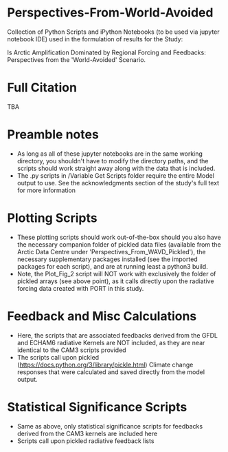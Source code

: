 # Perspectives-From-World-Avoided
Collection of Python Scripts and iPython Notebooks (to be used via jupyter notebook IDE) used in the formulation of results for the Study:

Is Arctic Amplification Dominated by Regional Forcing and Feedbacks: Perspectives from the 'World-Avoided' Scenario.

# Full Citation

TBA

# Preamble notes
- As long as all of these jupyter notebooks are in the same working directory, you shouldn't have to modify the directory paths, and the scripts should work straight away along with the data that is included.
- The .py scripts in /Variable Get Scripts folder require the entire Model output to use. See the acknowledgments section of the study's full text for more information

# Plotting Scripts
- These plotting scripts should work out-of-the-box should you also have the necessary companion folder of pickled data files (available from the Arctic Data Centre under 'Perspectives_From_WAVD_Pickled'), the necessary supplementary packages installed (see the imported packages for each script), and are at running least a python3 build.
- Note, the Plot_Fig_2 script will NOT work with exclusively the folder of pickled arrays (see above point), as it calls directly upon the radiative forcing data created with PORT in this study.

# Feedback and Misc Calculations
- Here, the scripts that are associated feedbacks derived from the GFDL and ECHAM6 radiative Kernels are NOT included, as they are near identical to the CAM3 scripts provided
- The scripts call upon pickled (https://docs.python.org/3/library/pickle.html) Climate change responses that were calculated and saved directly from the model output.

# Statistical Significance Scripts
- Same as above, only statistical significance scripts for feedbacks derived from the CAM3 kernels are included here
- Scripts call upon pickled radiative feedback lists
